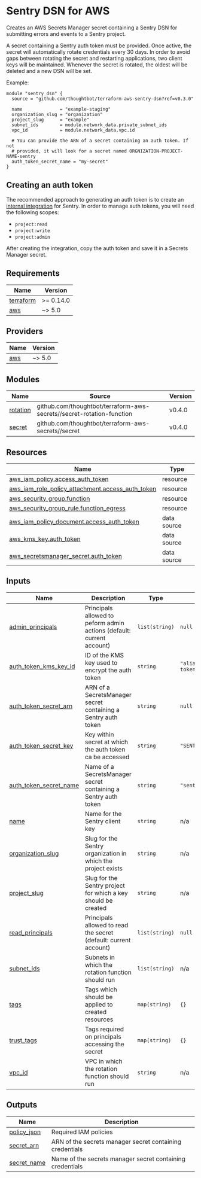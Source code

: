 # Sentry DSN for AWS

Creates an AWS Secrets Manager secret containing a Sentry DSN for submitting
errors and events to a Sentry project.

A secret containing a Sentry auth token must be provided. Once active, the
secret will automatically rotate credentials every 30 days. In order to avoid
gaps between rotating the secret and restarting applications, two client keys
will be maintained. Whenever the secret is rotated, the oldest will be deleted
and a new DSN will be set.

Example:

```
module "sentry_dsn" {
  source = "github.com/thoughtbot/terraform-aws-sentry-dsn?ref=v0.3.0"

  name              = "example-staging"
  organization_slug = "organization"
  project_slug      = "example"
  subnet_ids        = module.network_data.private_subnet_ids
  vpc_id            = module.network_data.vpc.id

  # You can provide the ARN of a secret containing an auth token. If not
  # provided, it will look for a secret named ORGNIZATION-PROJECT-NAME-sentry
  auth_token_secret_name = "my-secret"
}
```

## Creating an auth token

The recommended approach to generating an auth token is to create an [internal
integration] for Sentry. In order to manage auth tokens, you will need the
following scopes:

* `project:read`
* `project:write`
* `project:admin`

After creating the integration, copy the auth token and save it in a Secrets
Manager secret.

[internal integration]: https://docs.sentry.io/product/integrations/integration-platform/internal-integration/

<!-- BEGIN_TF_DOCS -->
## Requirements

| Name | Version |
|------|---------|
| <a name="requirement_terraform"></a> [terraform](#requirement\_terraform) | >= 0.14.0 |
| <a name="requirement_aws"></a> [aws](#requirement\_aws) | ~> 5.0 |

## Providers

| Name | Version |
|------|---------|
| <a name="provider_aws"></a> [aws](#provider\_aws) | ~> 5.0 |

## Modules

| Name | Source | Version |
|------|--------|---------|
| <a name="module_rotation"></a> [rotation](#module\_rotation) | github.com/thoughtbot/terraform-aws-secrets//secret-rotation-function | v0.4.0 |
| <a name="module_secret"></a> [secret](#module\_secret) | github.com/thoughtbot/terraform-aws-secrets//secret | v0.4.0 |

## Resources

| Name | Type |
|------|------|
| [aws_iam_policy.access_auth_token](https://registry.terraform.io/providers/hashicorp/aws/latest/docs/resources/iam_policy) | resource |
| [aws_iam_role_policy_attachment.access_auth_token](https://registry.terraform.io/providers/hashicorp/aws/latest/docs/resources/iam_role_policy_attachment) | resource |
| [aws_security_group.function](https://registry.terraform.io/providers/hashicorp/aws/latest/docs/resources/security_group) | resource |
| [aws_security_group_rule.function_egress](https://registry.terraform.io/providers/hashicorp/aws/latest/docs/resources/security_group_rule) | resource |
| [aws_iam_policy_document.access_auth_token](https://registry.terraform.io/providers/hashicorp/aws/latest/docs/data-sources/iam_policy_document) | data source |
| [aws_kms_key.auth_token](https://registry.terraform.io/providers/hashicorp/aws/latest/docs/data-sources/kms_key) | data source |
| [aws_secretsmanager_secret.auth_token](https://registry.terraform.io/providers/hashicorp/aws/latest/docs/data-sources/secretsmanager_secret) | data source |

## Inputs

| Name | Description | Type | Default | Required |
|------|-------------|------|---------|:--------:|
| <a name="input_admin_principals"></a> [admin\_principals](#input\_admin\_principals) | Principals allowed to peform admin actions (default: current account) | `list(string)` | `null` | no |
| <a name="input_auth_token_kms_key_id"></a> [auth\_token\_kms\_key\_id](#input\_auth\_token\_kms\_key\_id) | ID of the KMS key used to encrypt the auth token | `string` | `"alias/sentry-auth-token"` | no |
| <a name="input_auth_token_secret_arn"></a> [auth\_token\_secret\_arn](#input\_auth\_token\_secret\_arn) | ARN of a SecretsManager secret containing a Sentry auth token | `string` | `null` | no |
| <a name="input_auth_token_secret_key"></a> [auth\_token\_secret\_key](#input\_auth\_token\_secret\_key) | Key within secret at which the auth token ca be accessed | `string` | `"SENTRY_AUTH_TOKEN"` | no |
| <a name="input_auth_token_secret_name"></a> [auth\_token\_secret\_name](#input\_auth\_token\_secret\_name) | Name of a SecretsManager secret containing a Sentry auth token | `string` | `"sentry-auth-token"` | no |
| <a name="input_name"></a> [name](#input\_name) | Name for the Sentry client key | `string` | n/a | yes |
| <a name="input_organization_slug"></a> [organization\_slug](#input\_organization\_slug) | Slug for the Sentry organization in which the project exists | `string` | n/a | yes |
| <a name="input_project_slug"></a> [project\_slug](#input\_project\_slug) | Slug for the Sentry project for which a key should be created | `string` | n/a | yes |
| <a name="input_read_principals"></a> [read\_principals](#input\_read\_principals) | Principals allowed to read the secret (default: current account) | `list(string)` | `null` | no |
| <a name="input_subnet_ids"></a> [subnet\_ids](#input\_subnet\_ids) | Subnets in which the rotation function should run | `list(string)` | n/a | yes |
| <a name="input_tags"></a> [tags](#input\_tags) | Tags which should be applied to created resources | `map(string)` | `{}` | no |
| <a name="input_trust_tags"></a> [trust\_tags](#input\_trust\_tags) | Tags required on principals accessing the secret | `map(string)` | `{}` | no |
| <a name="input_vpc_id"></a> [vpc\_id](#input\_vpc\_id) | VPC in which the rotation function should run | `string` | n/a | yes |

## Outputs

| Name | Description |
|------|-------------|
| <a name="output_policy_json"></a> [policy\_json](#output\_policy\_json) | Required IAM policies |
| <a name="output_secret_arn"></a> [secret\_arn](#output\_secret\_arn) | ARN of the secrets manager secret containing credentials |
| <a name="output_secret_name"></a> [secret\_name](#output\_secret\_name) | Name of the secrets manager secret containing credentials |
<!-- END_TF_DOCS -->
